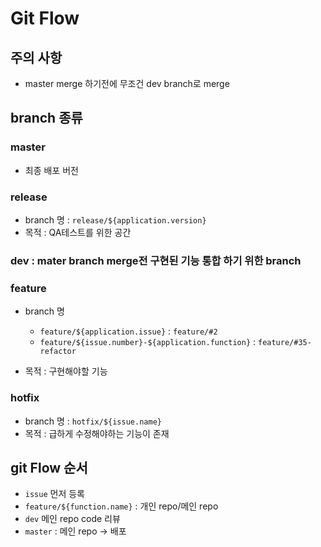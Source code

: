 # Git Flow

## 주의 사항

- master merge 하기전에 무조건 dev branch로 merge

## branch 종류

### master

- 최종 배포 버전

### release

- branch 명 : `release/${application.version}`
- 목적 : QA테스트를 위한 공간

### dev : mater branch merge전 구현된 기능 통합 하기 위한 branch

### feature

- branch 명
    - `feature/${application.issue}` : `feature/#2`
    - `feature/${issue.number}-${application.function}` : `feature/#35-refactor`

- 목적 : 구현해야할 기능

### hotfix

- branch 명 : `hotfix/${issue.name}`
- 목적 : 급하게 수정해야하는 기능이 존재

## git Flow 순서

- `issue` 먼저 등록
- `feature/${function.name}` : 개인 repo/메인 repo
- `dev` 메인 repo code 리뷰
- `master` : 메인 repo -> 배포